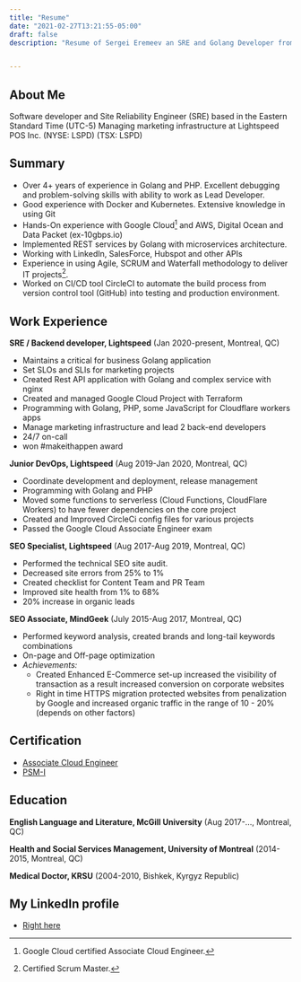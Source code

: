 ```yaml
---
title: "Resume"
date: "2021-02-27T13:21:55-05:00"
draft: false
description: "Resume of Sergei Eremeev an SRE and Golang Developer from North America, Canada, Montreal - UTC-5"


---
```

## About Me

Software developer and Site Reliability Engineer (SRE) based in the Eastern Standard Time (UTC-5)
Managing marketing infrastructure at Lightspeed POS Inc. (NYSE: LSPD) (TSX: LSPD)

## Summary

* Over 4+ years of experience in Golang and PHP. Excellent debugging and problem-solving skills with ability to work as Lead Developer.
* Good experience with Docker and Kubernetes. Extensive knowledge in using Git
* Hands-On experience with Google Cloud[^1] and AWS, Digital Ocean and Data Packet (ex-10gbps.io)
* Implemented REST services by Golang with microservices architecture.
* Working with LinkedIn, SalesForce, Hubspot and other APIs  
* Experience in using Agile, SCRUM and Waterfall methodology to deliver IT projects[^2].
* Worked on CI/CD tool CircleCI to automate the build process from version control tool (GitHub) into testing and production environment.


## Work Experience

**SRE / Backend developer, Lightspeed** (Jan 2020-present, Montreal, QC)

- Maintains a critical for business Golang application
- Set SLOs and SLIs for marketing projects
- Created Rest API application with Golang and complex service with nginx
- Created and managed Google Cloud Project with Terraform
- Programming with Golang, PHP, some JavaScript for Cloudflare workers apps
- Manage marketing infrastructure and lead 2 back-end developers
- 24/7 on-call
- won #makeithappen award

**Junior DevOps, Lightspeed** (Aug 2019-Jan 2020, Montreal, QC)
- Coordinate development and deployment, release management
- Programming with Golang and PHP
- Moved some functions to serverless (Cloud Functions, CloudFlare Workers) to have fewer dependencies on the core project
- Created and Improved CircleCi config files for various projects
- Passed the Google Cloud Associate Engineer exam

**SEO Specialist, Lightspeed** (Aug 2017-Aug 2019, Montreal, QC)
- Performed the technical SEO site audit.
- Decreased site errors from 25% to 1%
- Created checklist for Content Team and PR Team
- Improved site health from 1% to 68%
- 20% increase in organic leads

**SEO Associate, MindGeek** (July 2015-Aug 2017, Montreal, QC)
- Performed keyword analysis, created brands and long-tail keywords combinations
- On-page and Off-page optimization
- *Achievements:*
    - Created  Enhanced E-Commerce set-up increased the visibility of transaction as a result increased conversion on corporate websites
    - Right in time HTTPS migration protected websites from penalization by Google and increased organic traffic in the range of 10 - 20%  (depends on other factors)


## Certification
* [Associate Cloud Engineer](https://www.credential.net/f078a103-12ac-4beb-b346-ff0c93158e06)
* [PSM-I](https://www.scrum.org/user/310843)

## Education
**English Language and Literature, McGill University** (Aug 2017-..., Montreal, QC)

**Health and Social Services Management, University of Montreal** (2014-2015, Montreal, QC)

**Medical Doctor, KRSU** (2004-2010, Bishkek, Kyrgyz Republic)

## My LinkedIn profile
* [Right here](https://www.linkedin.com/in/sergeeremeev/)


[^1]: Google Cloud certified Associate Cloud Engineer.
[^2]: Certified Scrum Master.
